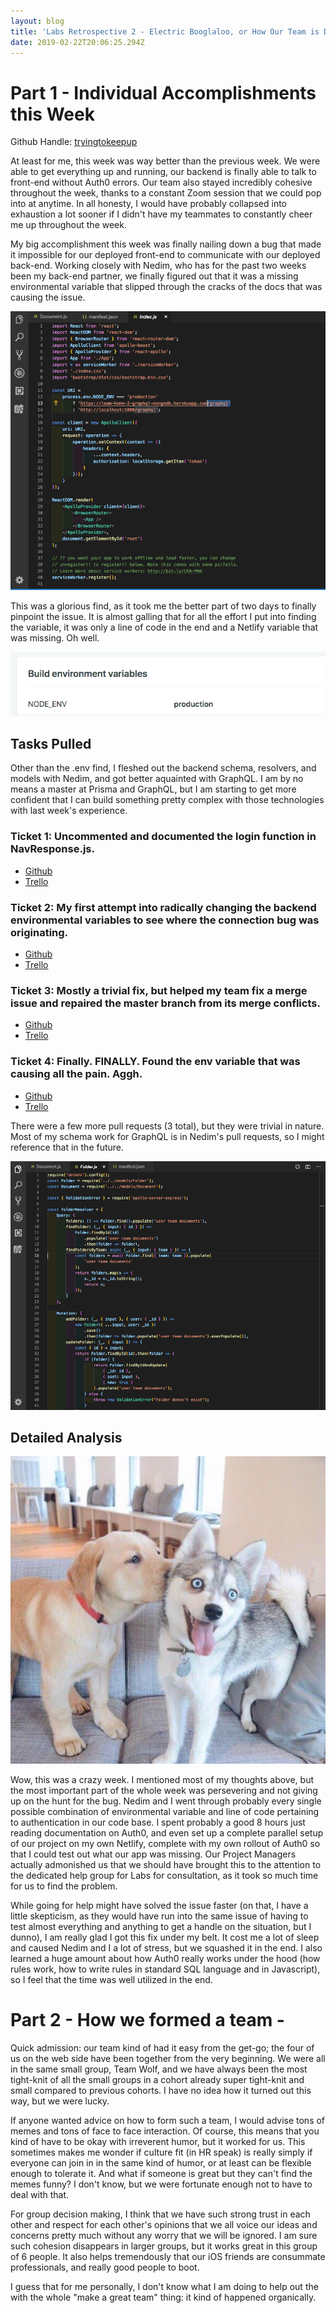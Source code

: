 ```yaml
---
layout: blog
title: 'Labs Retrospective 2 - Electric Booglaloo, or How Our Team is Doing Great'
date: 2019-02-22T20:06:25.294Z
---
```

# Part 1 - Individual Accomplishments this Week

Github Handle: [tryingtokeepup](https://github.com/tryingtokeepup)

At least for me, this week was way better than the previous week. We were able to get everything up and running, our backend is finally able to talk to front-end without Auth0 errors. Our team also stayed incredibly cohesive throughout the week, thanks to a constant Zoom session that we could pop into at anytime. In all honesty, I would have probably collapsed into exhaustion a lot sooner if I didn't have my teammates to constantly cheer me up throughout the week. 

My big accomplishment this week was finally nailing down a bug that made it impossible for our deployed front-end to communicate with our deployed back-end. Working closely with Nedim, who has for the past two weeks been my back-end partner, we finally figured out that it was a missing environmental variable that slipped through the cracks of the docs that was causing the issue. 

![](../assets/backend-fix.png "Backend was finally fixed - Was a .env error")

This was a glorious find, as it took me the better part of two days to finally pinpoint the issue. It is almost galling that for all the effort I put into finding the variable, it was only a line of code in the end and a Netlify variable that was missing. Oh well.

![](../assets/screen-shot-2019-02-25-at-7.34.23-am.png "The missing .env variable!")

## Tasks Pulled

Other than the .env find, I fleshed out the backend schema, resolvers, and models with Nedim, and got better aquainted with GraphQL. I am by no means a master at Prisma and GraphQL, but I am starting to get more confident that I can build something pretty complex with those technologies with last week's experience.

### Ticket 1: Uncommented and documented the login function in NavResponse.js.

* [Github](https://github.com/Lambda-School-Labs/labs-team-home/pull/277)
* [Trello](https://trello.com/c/oyd8ltxC/37-add-comments-to-readme)

### Ticket 2: My first attempt into radically changing the backend environmental variables to see where the connection bug was originating.

* [Github](https://github.com/Lambda-School-Labs/labs-team-home/pull/286)
* [Trello](https://trello.com/c/oyd8ltxC/37-add-comments-to-readme)

### Ticket 3: Mostly a trivial fix, but helped my team fix a merge issue and repaired the master branch from its merge conflicts.

* [Github](https://github.com/Lambda-School-Labs/labs-team-home/pull/294)
* [Trello](https://trello.com/c/jTXWoQ2d/17-learn-graphql-apollo-prisma-kai)

### Ticket 4: Finally. FINALLY. Found the env variable that was causing all the pain. Aggh.

* [Github](https://github.com/Lambda-School-Labs/labs-team-home/pull/301)
* [Trello](https://trello.com/c/jTXWoQ2d/17-learn-graphql-apollo-prisma-kai)

There were a few more pull requests (3 total), but they were trivial in nature. Most of my schema work for GraphQL is in Nedim's pull requests, so I might reference that in the future.



![](../assets/schema.png "more schema stuff")

## Detailed Analysis

![](../assets/doggie_2.jpg)

Wow, this was a crazy week. I mentioned most of my thoughts above, but the most important part of the whole week was persevering and not giving up on the hunt for the bug. Nedim and I went through probably every single possible combination of environmental variable and line of code pertaining to authentication in our code base. I spent probably a good 8 hours just reading documentation on Auth0, and even set up a complete parallel setup of our project on my own Netlify, complete with my own rollout of Auth0 so that I could test out what our app was missing. Our Project Managers actually admonished us that we should have brought this to the attention to the dedicated help group for Labs for consultation, as it took so much time for us to find the problem.

While going for help might have solved the issue faster (on that, I have a little skepticism, as they would have run into the same issue of having to test almost everything and anything to get a handle on the situation, but I dunno), I am really glad I got this fix under my belt. It cost me a lot of sleep and caused Nedim and I a lot of stress, but we squashed it in the end. I also learned a huge amount about how Auth0 really works under the hood (how rules work, how to write rules in standard SQL language and in Javascript), so I feel that the time was well utilized in the end. 

# Part 2 - How we formed a team -

Quick admission: our team kind of had it easy from the get-go; the four of us on the web side have been together from the very beginning. We were all in the same small group, Team Wolf, and we have always been the most tight-knit of all the small groups in a cohort already super tight-knit and small compared to previous cohorts. I have no idea how it turned out this way, but we were lucky.

If anyone wanted advice on how to form such a team, I would advise tons of memes and tons of face to face interaction. Of course, this means that you kind of have to be okay with irreverent humor, but it worked for us. This sometimes makes me wonder if culture fit (in HR speak) is really simply if everyone can join in in the same kind of humor, or at least can be flexible enough to tolerate it. And what if someone is great but they can't find the memes funny? I don't know, but we were fortunate enough not to have to deal with that. 

For group decision making, I think that we have such strong trust in each other and respect for each other's opinions that we all voice our ideas and concerns pretty much without any worry that we will be ignored. I am sure such cohesion disappears in larger groups, but it works great in this group of 6 people. It also helps tremendously that our iOS friends are consummate professionals, and really good people to boot. 

I guess that for me personally, I don't know what I am doing to help out the with the whole "make a great team" thing: it kind of happened organically.
